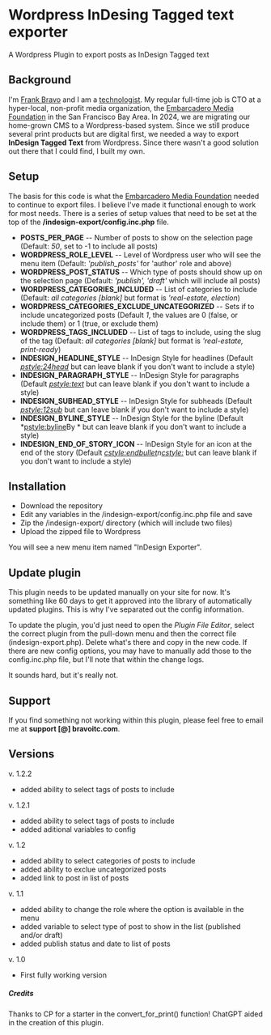 # Wordpress InDesing Tagged text exporter
A Wordpress Plugin to export posts as InDesign Tagged text

## Background
I'm [Frank Bravo](https://www.linkedin.com/in/fabravo) and I am a [technologist](https://www.bravoitc.com). My regular full-time job is CTO at a hyper-local, non-profit media organization, the [Embarcadero Media Foundation](https://www.EmbarcaderoMediaFoundation.org) in the San Francisco Bay Area. In 2024, we are migrating our home-grown CMS to a Wordpress-based system. Since we still produce several print products but are digital first, we needed a way to export **InDesign Tagged Text** from Wordpress. Since there wasn't a good solution out there that I could find, I built my own.

## Setup
The basis for this code is what the [Embarcadero Media Foundation](https://www.EmbarcaderoMediaFoundation.org) needed to continue to export files. I believe I've made it functional enough to work for most needs. There is a series of setup values that need to be set at the top of the **/indesign-export/config.inc.php** file.

* **POSTS_PER_PAGE** -- Number of posts to show on the selection page (Default: *50*, set to -1 to include all posts)
* **WORDPRESS_ROLE_LEVEL** -- Level of Wordpress user who will see the menu item (Default: *'publish_posts'* for 'author' role and above)
* **WORDPRESS_POST_STATUS** -- Which type of posts should show up on the selection page (Default: *'publish', 'draft'* which will include all posts)
* **WORDPRESS_CATEGORIES_INCLUDED** -- List of categories to include (Default: *all categories [blank]* but format is *'real-estate, election*)
* **WORDPRESS_CATEGORIES_EXCLUDE_UNCATEGORIZED** -- Sets if to include uncategorized posts (Default *1*, the values are 0 (false, or include them) or 1 (true, or exclude them) 
* **WORDPRESS_TAGS_INCLUDED** -- List of tags to include, using the slug of the tag (Default: *all categories [blank]* but format is *'real-estate, print-ready*)
* **INDESIGN_HEADLINE_STYLE** -- InDesign Style for headlines (Default *<pstyle:24head>* but can leave blank if you don't want to include a style)
* **INDESIGN_PARAGRAPH_STYLE** -- InDesign Style for paragraphs (Default *<pstyle:text>* but can leave blank if you don't want to include a style)
* **INDESIGN_SUBHEAD_STYLE** -- InDesign Style for subheads (Default *<pstyle:12sub>* but can leave blank if you don't want to include a style)
* **INDESIGN_BYLINE_STYLE** -- InDesign Style for the byline (Default *<pstyle:byline>By * but can leave blank if you don't want to include a style)
* **INDESIGN_END_OF_STORY_ICON** -- InDesign Style for an icon at the end of the story (Default *<cstyle:endbullet>n<cstyle:>* but can leave blank if you don't want to include a style)

## Installation
* Download the repository
* Edit any variables in the /indesign-export/config.inc.php file and save
* Zip the /indesign-export/ directory (which will include two files)
* Upload the zipped file to Wordpress

You will see a new menu item named "InDesign Exporter".

## Update plugin
This plugin needs to be updated manually on your site for now. It's something like 60 days to get it approved into the library of automatically updated plugins. This is why I've separated out the config information. 

To update the plugin, you'd just need to open the *Plugin File Editor*, select the correct plugin from the pull-down menu and then the correct file (indesign-export.php). Delete what's there and copy in the new code. If there are new config options, you may have to manually add those to the config.inc.php file, but I'll note that within the change logs.

It sounds hard, but it's really not. 

## Support
If you find something not working within this plugin, please feel free to email me at **support [@] bravoitc.com**. 

## Versions
v. 1.2.2
  * added ability to select tags of posts to include
  
v. 1.2.1
  * added ability to select tags of posts to include
  * added aditional variables to config

v. 1.2
  * added ability to select categories of posts to include
  * added ability to exclue uncategorized posts
  * added link to post in list of posts

v. 1.1
  * added ability to change the role where the option is available in the menu
  * added variable to select type of post to show in the list (published and/or draft)
  * added publish status and date to list of posts

v. 1.0
  * First fully working version
  
  
##### Credits
Thanks to CP for a starter in the convert_for_print() function! ChatGPT aided in the creation of this plugin. 
